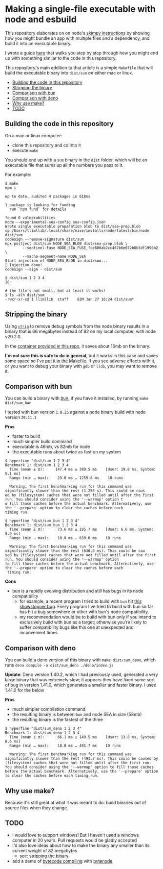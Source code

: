 # Making a single-file executable with node and esbuild

This repository elaborates on on node's [skimpy instructions](https://nodejs.org/api/single-executable-applications.html) by showing how you might bundle an app with multiple files and a dependency, and build it into an executable binary.

I wrote a guide [here](https://notes.billmill.org/programming/javascript/Making_a_single-file_executable_with_node_and_esbuild.html) that walks you step by step through how you might end up with something similar to the code in this repository.

This repository's main addition to that article is a simple `Makefile` that will build the executable binary into `dist/sum` on either mac or linux.

- [Building the code in this repository](#building-the-code-in-this-repository)
- [Stripping the binary](#stripping-the-binary)
- [Comparison with bun](#comparison-with-bun)
- [Comparison with deno](#comparison-with-deno)
- [Why use make?](#why-use-make)
- [TODO](#todo)

## Building the code in this repository

On a mac or linux computer:

- clone this repository and cd into it
- execute `make`

You should end up with a `sum` binary in the `dist` folder, which will be an executable file that sums up all the numbers you pass to it.

For example:

```console
$ make
npm i

up to date, audited 4 packages in 618ms

1 package is looking for funding
  run `npm fund` for details

found 0 vulnerabilities
node --experimental-sea-config sea-config.json
Wrote single executable preparation blob to dist/sea-prep.blob
cp /Users/llimllib/.local/share/mise/installs/node/latest/bin/node dist/sum
codesign --remove-signature dist/sum
npx postject dist/sum NODE_SEA_BLOB dist/sea-prep.blob \
		--sentinel-fuse NODE_SEA_FUSE_fce680ab2cc467b6e072b8b5df1996b2 \
		--macho-segment-name NODE_SEA
Start injection of NODE_SEA_BLOB in dist/sum...
💉 Injection done!
codesign --sign - dist/sum

$ dist/sum 1 2 3 4
10

# the file's not small, but at least it works!
$ ls -alh dist/sum
-rwxr-xr-x@ 1 llimllib  staff    82M Jan 27 16:24 dist/sum*
```

## Stripping the binary

Using [`strip`](https://www.man7.org/linux/man-pages/man1/strip.1.html) to remove debug symbols from the node binary results in a binary that is 66 megabytes instead of 82 on my local computer, with node v20.2.0.

In the [container provided in this repo](https://github.com/llimllib/node-esbuild-executable/blob/d7a6db6083a16732e9995ed824090f131496d2e3/Dockerfile), it saves about 16mb on the binary.

**I'm not sure this is safe to do in general**, but it works in this case and saves some space so I've [put it in the Makefile](https://github.com/llimllib/node-esbuild-executable/blob/004bfbe97e0d4e516e2d8665003772e95678b150/Makefile#L13). If you see adverse effects with it, or you want to debug your binary with `gdb` or `lldb`, you may want to remove it.

## Comparison with bun

You can build a binary with [bun](https://bun.sh/docs/bundler#target), if you have it installed, by running `make dist/sum_bun`

I tested with bun version `1.0.25` against a node binary build with node version `20.11.1`

**Pros**

- faster to build
- much simpler build command
- executable is 46mb, vs 82mb for node
- the executable runs about twice as fast on my system

```
$ hyperfine "dist/sum 1 2 3 4"
Benchmark 1: dist/sum 1 2 3 4
  Time (mean ± σ):     147.4 ms ± 389.5 ms    [User: 19.8 ms, System: 5.1 ms]
  Range (min … max):    23.6 ms … 1255.8 ms    10 runs

  Warning: The first benchmarking run for this command was significantly slower than the rest (1.256 s). This could be caus
ed by (filesystem) caches that were not filled until after the first run. You should consider using the '--warmup' option t
o fill those caches before the actual benchmark. Alternatively, use the '--prepare' option to clear the caches before each
timing run.

$ hyperfine "dist/sum_bun 1 2 3 4"
Benchmark 1: dist/sum_bun 1 2 3 4
  Time (mean ± σ):      73.6 ms ± 195.7 ms    [User: 6.6 ms, System: 5.9 ms]
  Range (min … max):    10.8 ms … 630.6 ms    10 runs

  Warning: The first benchmarking run for this command was significantly slower than the rest (630.6 ms). This could be cau
sed by (filesystem) caches that were not filled until after the first run. You should consider using the '--warmup' option
to fill those caches before the actual benchmark. Alternatively, use the '--prepare' option to clear the caches before each
 timing run.
```

**Cons**

- bun is a rapidly evolving distribution and still has bugs in its node compatibility
  - for example, a recent program I tried to build with `bun` hit [this showstopper bug](https://github.com/oven-sh/bun/issues/6832). Every program I've tried to build with bun so far has hit a bug somewhere or other with bun's node compatibility.
  - my recommendation would be to build with bun only if you intend to exclusively build with bun as a target; otherwise you're likely to suffer compatibility bugs like this one at unexpected and inconvenient times

## Comparison with deno

You can build a deno version of this binary with `make dist/sum_deno`, which runs `deno compile -o dist/sum_deno ./deno/index.js`

**Update**: Deno version 1.40.2, which I had previously used, generated a very large binary that was extremely slow; it appears they have fixed some sort of bug in version 1.41.0, which generates a smaller and faster binary. I used 1.41.0 for the below

**Pros**

- much simpler compilation command
- the resulting binary is between `bun` and node SEA in size (58mb)
- the resulting binary is the fastest of the three

```
$ hyperfine "dist/sum_deno 1 2 3 4"
Benchmark 1: dist/sum_deno 1 2 3 4
  Time (mean ± σ):      66.1 ms ± 149.5 ms    [User: 13.8 ms, System: 6.6 ms]
  Range (min … max):    18.0 ms … 491.7 ms    10 runs

  Warning: The first benchmarking run for this command was significantly slower than the rest (491.7 ms). This could be caused by (filesystem) caches that were not filled until after the first run. You should consider using the '--warmup' option to fill those caches before the actual benchmark. Alternatively, use the '--prepare' option to clear the caches before each timing run.
```

## Why use make?

Because it's still great at what it was meant to do: build binaries out of source files when they change.

## TODO

- I would love to support windows! But I haven't used a windows computer in 20 years. Pull requests would be gladly accepted
- I'd also love ideas about how to make the binary any smaller than its current weight of 82 megabytes
  - see: [stripping the binary](#stripping-the-binary)
- add a demo of [bytecode compiling](https://github.com/nodejs/single-executable/issues/66#issuecomment-1517250431) with [bytenode](https://www.npmjs.com/package/bytenode)
